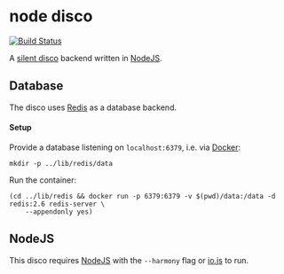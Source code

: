 # node disco

[![Build Status](https://travis-ci.org/silent-disco/node-disco.svg?branch=master)](https://travis-ci.org/silent-disco/node-disco)

A [silent disco](https://en.wikipedia.org/wiki/Silent_disco) backend written in [NodeJS](https://nodejs.org/).


## Database

The disco uses [Redis](http://redis.io/) as a database backend.


#### Setup

Provide a database listening on `localhost:6379`, i.e. via [Docker](https://www.docker.com/):

```
mkdir -p ../lib/redis/data
```

Run the container:

```
(cd ../lib/redis && docker run -p 6379:6379 -v $(pwd)/data:/data -d redis:2.6 redis-server \
    --appendonly yes)
```


## NodeJS

This disco requires [NodeJS](https://nodejs.org/) with the `--harmony` flag or [io.js](https://iojs.org/) to run.